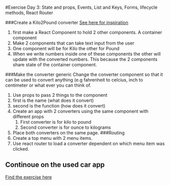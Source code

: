 
#Exercise Day 3: 
State and props, Events, List and Keys, Forms, lifecycle methods,  React Router

###Create a Kilo2Pound converter
[See here for inspiration](http://codepen.io/valscion/pen/jBNjja?editors=0010)  
1. first make a React Component to hold 2 other components. A container component  
2. Make 2 components that can take text input from the user  
3. One component will be for Kilo the other for Pound  
4. When we write numbers inside one of these components the other will update with the converted numbers. This because the 2 components share state of the container component.  

###Make the converter generic
Change the converter component so that it can be used to convert anything (e.g fahrenheit to celcius, inch to centimeter or what ever you can think of.
1. Use props to pass 2 things to the component
 1. first is the name (what does it convert)
 2. second is the function (how does it convert)
2. Create an app with 2 converters using the same component with different props
   1. First converter is for kilo to pound
   2. Second converter is for ounce to kilograms
3. Place both converters on the same page.
###Routing
1.  Create a top menu with 2 menu items.
   1. Use react router to load a converter dependent on which menu item was clicked.

## Continoue on the used car app

[Find the exercise here](UsedCarsEx3.md)  



